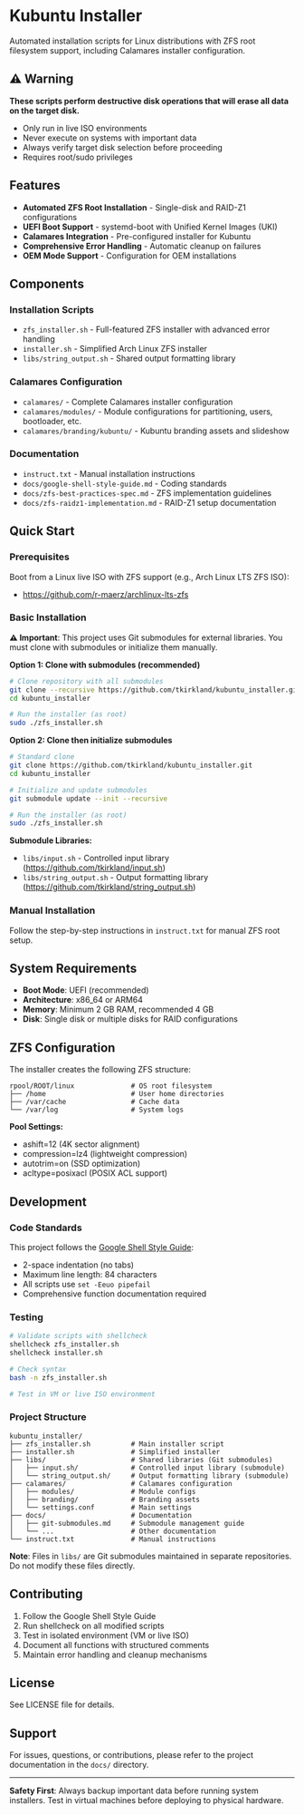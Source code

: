 # Kubuntu Installer

Automated installation scripts for Linux distributions with ZFS root filesystem support, including Calamares installer configuration.

## ⚠️ Warning

**These scripts perform destructive disk operations that will erase all data on the target disk.**

- Only run in live ISO environments
- Never execute on systems with important data
- Always verify target disk selection before proceeding
- Requires root/sudo privileges

## Features

- **Automated ZFS Root Installation** - Single-disk and RAID-Z1 configurations
- **UEFI Boot Support** - systemd-boot with Unified Kernel Images (UKI)
- **Calamares Integration** - Pre-configured installer for Kubuntu
- **Comprehensive Error Handling** - Automatic cleanup on failures
- **OEM Mode Support** - Configuration for OEM installations

## Components

### Installation Scripts

- `zfs_installer.sh` - Full-featured ZFS installer with advanced error handling
- `installer.sh` - Simplified Arch Linux ZFS installer
- `libs/string_output.sh` - Shared output formatting library

### Calamares Configuration

- `calamares/` - Complete Calamares installer configuration
- `calamares/modules/` - Module configurations for partitioning, users, bootloader, etc.
- `calamares/branding/kubuntu/` - Kubuntu branding assets and slideshow

### Documentation

- `instruct.txt` - Manual installation instructions
- `docs/google-shell-style-guide.md` - Coding standards
- `docs/zfs-best-practices-spec.md` - ZFS implementation guidelines
- `docs/zfs-raidz1-implementation.md` - RAID-Z1 setup documentation

## Quick Start

### Prerequisites

Boot from a Linux live ISO with ZFS support (e.g., Arch Linux LTS ZFS ISO):
- https://github.com/r-maerz/archlinux-lts-zfs

### Basic Installation

**⚠️ Important**: This project uses Git submodules for external libraries. You must clone with submodules or initialize them manually.

**Option 1: Clone with submodules (recommended)**
```bash
# Clone repository with all submodules
git clone --recursive https://github.com/tkirkland/kubuntu_installer.git
cd kubuntu_installer

# Run the installer (as root)
sudo ./zfs_installer.sh
```

**Option 2: Clone then initialize submodules**
```bash
# Standard clone
git clone https://github.com/tkirkland/kubuntu_installer.git
cd kubuntu_installer

# Initialize and update submodules
git submodule update --init --recursive

# Run the installer (as root)
sudo ./zfs_installer.sh
```

**Submodule Libraries:**
- `libs/input.sh` - Controlled input library (https://github.com/tkirkland/input.sh)
- `libs/string_output.sh` - Output formatting library (https://github.com/tkirkland/string_output.sh)

### Manual Installation

Follow the step-by-step instructions in `instruct.txt` for manual ZFS root setup.

## System Requirements

- **Boot Mode**: UEFI (recommended)
- **Architecture**: x86_64 or ARM64
- **Memory**: Minimum 2 GB RAM, recommended 4 GB
- **Disk**: Single disk or multiple disks for RAID configurations

## ZFS Configuration

The installer creates the following ZFS structure:

```
rpool/ROOT/linux              # OS root filesystem
├── /home                     # User home directories
├── /var/cache                # Cache data
└── /var/log                  # System logs
```

**Pool Settings:**
- ashift=12 (4K sector alignment)
- compression=lz4 (lightweight compression)
- autotrim=on (SSD optimization)
- acltype=posixacl (POSIX ACL support)

## Development

### Code Standards

This project follows the [Google Shell Style Guide](docs/google-shell-style-guide.md):

- 2-space indentation (no tabs)
- Maximum line length: 84 characters
- All scripts use `set -Eeuo pipefail`
- Comprehensive function documentation required

### Testing

```bash
# Validate scripts with shellcheck
shellcheck zfs_installer.sh
shellcheck installer.sh

# Check syntax
bash -n zfs_installer.sh

# Test in VM or live ISO environment
```

### Project Structure

```
kubuntu_installer/
├── zfs_installer.sh          # Main installer script
├── installer.sh              # Simplified installer
├── libs/                     # Shared libraries (Git submodules)
│   ├── input.sh/             # Controlled input library (submodule)
│   └── string_output.sh/     # Output formatting library (submodule)
├── calamares/                # Calamares configuration
│   ├── modules/              # Module configs
│   ├── branding/             # Branding assets
│   └── settings.conf         # Main settings
├── docs/                     # Documentation
│   ├── git-submodules.md     # Submodule management guide
│   └── ...                   # Other documentation
└── instruct.txt              # Manual instructions
```

**Note**: Files in `libs/` are Git submodules maintained in separate repositories. Do not modify these files directly.

## Contributing

1. Follow the Google Shell Style Guide
2. Run shellcheck on all modified scripts
3. Test in isolated environment (VM or live ISO)
4. Document all functions with structured comments
5. Maintain error handling and cleanup mechanisms

## License

See LICENSE file for details.

## Support

For issues, questions, or contributions, please refer to the project documentation in the `docs/` directory.

---

**Safety First**: Always backup important data before running system installers. Test in virtual machines before deploying to physical hardware.
